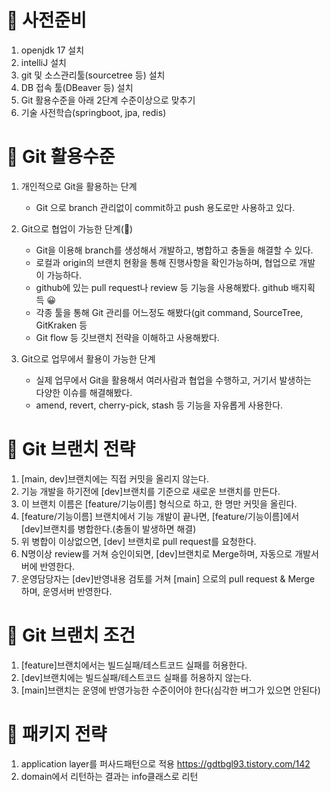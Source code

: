 

# 🍋 사전준비
1. openjdk 17 설치
2. intelliJ 설치
3. git 및 소스관리툴(sourcetree 등) 설치
4. DB 접속 툴(DBeaver 등) 설치
5. Git 활용수준을 아래 2단계 수준이상으로 맞추기
6. 기술 사전학습(springboot, jpa, redis)

# 🍎 Git 활용수준
1. 개인적으로 Git을 활용하는 단계
    - Git 으로 branch 관리없이 commit하고 push 용도로만 사용하고 있다.
1. Git으로 협업이 가능한 단계(🙏)
    - Git을 이용해 branch를 생성해서 개발하고, 병합하고 충돌을 해결할 수 있다.
    - 로컬과 origin의 브랜치 현황을 통해 진행사항을 확인가능하며, 협업으로 개발이 가능하다.
    - github에 있는 pull request나 review 등 기능을 사용해봤다. github 배지획득 😀
    - 각종 툴을 통해 Git 관리를 어느정도 해봤다(git command, SourceTree, GitKraken 등
    - Git flow 등 깃브랜치 전략을 이해하고 사용해봤다.

1. Git으로 업무에서 활용이 가능한 단계
    - 실제 업무에서 Git을 활용해서 여러사람과 협업을 수행하고, 거기서 발생하는 다양한 이슈를 해결해봤다.
    - amend, revert, cherry-pick, stash 등 기능을 자유롭게 사용한다.



<p>

# 🍐 Git 브랜치 전략
1. [main, dev]브랜치에는 직접 커밋을 올리지 않는다.
1. 기능 개발을 하기전에 [dev]브랜치를 기준으로 새로운 브랜치를 만든다.
1. 이 브랜치 이름은 [feature/기능이름] 형식으로 하고, 한 명만 커밋을 올린다.
1. [feature/기능이름] 브랜치에서 기능 개발이 끝나면, [feature/기능이름]에서 [dev]브랜치를 병합한다.(충돌이 발생하면 해결)
1. 위 병합이 이상없으면, [dev] 브랜치로 pull request를 요청한다.
1. N명이상 review를 거쳐 승인이되면, [dev]브랜치로 Merge하며, 자동으로 개발서버에 반영한다.
1. 운영담당자는 [dev]반영내용 검토를 거쳐 [main] 으로의 pull request & Merge하며, 운영서버 반영한다.

# 🍇 Git 브랜치 조건
1. [feature]브랜치에서는 빌드실패/테스트코드 실패를 허용한다.
1. [dev]브랜치에는 빌드실패/테스트코드 실패를 허용하지 않는다.
1. [main]브랜치는 운영에 반영가능한 수준이어야 한다(심각한 버그가 있으면 안된다)


# 🍒 패키지 전략
1. application layer를 퍼사드패턴으로 적용 https://gdtbgl93.tistory.com/142
2. domain에서 리턴하는 결과는 info클래스로 리턴

